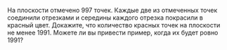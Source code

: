 На плоскости отмечено 997 точек. Каждые две из отмеченных точек соединили отрезками и середины каждого отрезка покрасили в красный цвет. Докажите, что количество красных точек на плоскости не менее 1991. Можете ли вы привести пример, когда их будет ровно 1991?